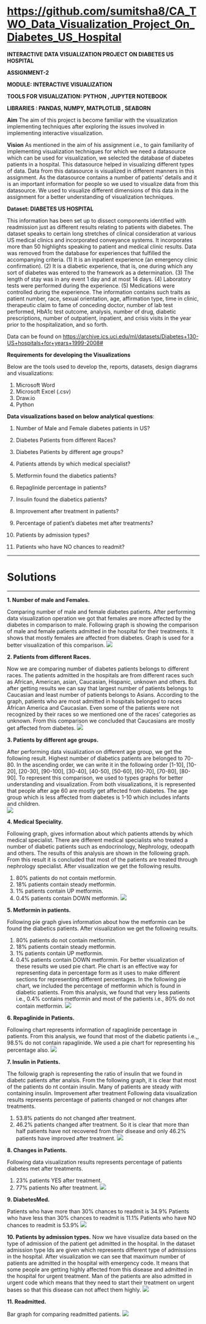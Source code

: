 # https://github.com/sumitsha8/CA_TWO_Data_Visualization_Project_On_Diabetes_US_Hospital

**INTERACTIVE DATA VISUALIZATION PROJECT ON DIABETES US HOSPITAL**

**ASSIGNMENT-2**

**MODULE: INTERACTIVE VISUALIZATION**

**TOOLS FOR VISUALIZATION: PYTHON , JUPYTER NOTEBOOK**

**LIBRARIES : PANDAS, NUMPY, MATPLOTLIB , SEABORN**

**Aim**
The aim of this project is become familiar with the visualization implementing techniques after exploring the issues involved in implementing interactive visualization.

**Vision**
As mentioned in the aim of his assignment i.e., to gain familiarity of implementing visualization techniques for which we need a datasource which can be used for visualization, we selected the database of diabetes patients in a hospital. This datasource helped in visualizing different types of data.
Data from this datasource is visualized in different manners in this assignment. As the datasource contains a number of patients’ details and it is an important information for people so we used to visualize data from this datasource. We used to visualize different dimensions of this data in the assignment for a better understanding of visualization techniques. 


**Dataset:  DIABETES US HOSPITAL**

This information has been set up to dissect components identified with readmission just as different results relating to patients with diabetes. 
The dataset speaks to certain long stretches of clinical consideration at various US medical clinics and incorporated conveyance systems.
It incorporates more than 50 highlights speaking to patient and medical clinic results. Data was removed from the database for experiences that fulfilled the accompanying criteria. 
(1)	It is an inpatient experience (an emergency clinic confirmation). 
(2)	It is a diabetic experience, that is, one during which any sort of diabetes was entered to the framework as a determination. 
(3)	The length of stay was in any event 1 day and at most 14 days. 
(4)	Laboratory tests were performed during the experience. 
(5)	Medications were controlled during the experience. 
The information contains such traits as patient number, race, sexual orientation, age, affirmation type, time in clinic, therapeutic claim to fame of conceding doctor, number of lab test performed, HbA1c test outcome, analysis, number of drug, diabetic prescriptions, number of outpatient, inpatient, and crisis visits in the year prior to the hospitalization, and so forth.

Data can be found on https://archive.ics.uci.edu/ml/datasets/Diabetes+130-US+hospitals+for+years+1999-2008#

**Requirements for developing the Visualizations**

Below are the tools used to develop the, reports, datasets, design diagrams and visualizations:
1.	Microsoft Word
2.	Microsoft Excel (.csv)
3.	Draw.io
4.	Python


**Data visualizations based on below analytical questions**:

1.	Number of Male and Female diabetes patients in US?

2.	Diabetes Patients from different Races?

3.	Diabetes Patients by different age groups?

4.	Patients attends by which medical specialist? 

5.	Metformin found the diabetics patients?

6.	Repaglinide percentage in patients?

7.	Insulin found the diabetics patients?

8.	Improvement after treatment in patients?

9.	Percentage of patient’s diabetes met after treatments?

10.   Patients by admission types?

11.   Patients who have NO chances to readmit?

-------------------------------------------------------------------------------------------------------------------------------
# Solutions
-------------------------------------------------------------------------------------------------------------------------------


**1.	Number of male and Females.**

Comparing number of male and female diabetes patients. After performing data visualization operation we got that females are more affected by the diabetes in comparison to male. Following graph is showing the comparison of male and female patients admitted in the hospital for their treatments. It shows that  mostly females are affected from diabetes. Graph is used for a better visualization of this comparison.
![](https://github.com/sumitsha8/A2-Diabetes_US_Hospital/blob/master/plot/1.png)


**2.	Patients from different Races.**

Now we are comparing number of diabetes patients belongs to different races. The patients admitted in the hospitals are from different races such as African, American, asian, Caucasian, Hispanic, unknown and others. But after getting results we can say that largest number of patients belongs to Caucasian and least number of patients belongs to Asians. According to the graph, patients who are most admitted in hospitals belonged to races African America and Caucasian. Even some of the patients were not recognized by their races so we mentioned one of the races’ categories as unknown. From this comparison we concluded that Caucasians are mostly get affected from diabetes.
![](https://github.com/sumitsha8/A2-Diabetes_US_Hospital/blob/master/plot/2.png)


**3.	Patients by different age groups.**

After performing data visualization on different age group, we get the following result. Highest number of diabetics patients are belonged to 70-80. In the ascending order, we can write it in the following order [1-10], [10-20], [20-30], [90-100], [30-40], [40-50], [50-60], [60-70], [70-80], [80-90].
To represent this comparison, we used to types graphs for better understanding and visualization. From both visualizations, it is represented that people after age 60 are mostly get affected from diabetes. The age group which is less affected from diabetes is 1-10 which includes infants and children.  
![](https://github.com/sumitsha8/A2-Diabetes_US_Hospital/blob/master/plot/3.png)


**4.	Medical Speciality.** 

Following graph, gives information about which patients attends by which medical specialist. There are different medical specialists who treated a number of diabetic patients such as endocrinology, Nephrology, odeopath and others. The results of this analysis are shown in the following graph. From this result it is concluded that most of the patients are treated through nephrology specialist.
After visualization we get the following results.
1. 80% patients do not contain metformin.
2. 18% patients contain steady metformin.
3. 1% patients contain UP metformin.
4. 0.4%  patients contain DOWN metformin.
![](https://github.com/sumitsha8/A2-Diabetes_US_Hospital/blob/master/plot/4.png)


**5.	Metformin in patients.**

Following pie graph gives information about how the metformin can be found the diabetics patients. After visualization we get the following results.
1. 80% patients do not contain metformin.
2. 18% patients contain steady metformin.
3. 1% patients contain UP metformin.
4. 0.4%  patients contain DOWN metformin.
For better visualization of these results we used pie chart. Pie chart is an effective way for representing data in percentage form as it uses to make different sections for representing different percentages. In the following pie chart, we included the percentage of metformin which is found in diabetic patients. From this analysis, we found that very less patients i.e., 0.4% contains metformin and most of the patients i.e., 80% do not contain metformin.
![](https://github.com/sumitsha8/A2-Diabetes_US_Hospital/blob/master/plot/5.png)


**6.	Repaglinide in Patients.**

Following chart represents information of rapaglinide percentage in patients. From this analysis, we found that most of the diabetic patients i.e.,, 98.5% do not contain rapaglinide. We used a pie chart for representing his percentage also.
![](https://github.com/sumitsha8/A2-Diabetes_US_Hospital/blob/master/plot/6.png)


**7.	Insulin in Patients.**

The followig graph is representing the ratio of insulin that we found in diabetc patients after analsis. From the following graph, it is clear that most of the patients do nt contain insulin. Many of patients are steady with containing insulin.
Improvement after treatment
Following data visualization results represents percentage of patients changed or not changes after treatments.
1. 53.8% patients do not changed after treatment.
2. 46.2% patients changed after treatment.
So it is clear that more than half patients have not recovered from their disease and only 46.2% patients have improved after treatment.
![](https://github.com/sumitsha8/A2-Diabetes_US_Hospital/blob/master/plot/7.png)


**8.	Changes in Patients.**

Following data visualization results represents percentage of patients diabetes met after treatments.
1. 23% patients YES after treatment.
2. 77% patients No after treatment.
![](https://github.com/sumitsha8/A2-Diabetes_US_Hospital/blob/master/plot/8.png)


**9.	DiabetesMed.**

Patients who have more than 30% chances to readmit is 34.9%
Patients who have less than 30% chances to readmit is 11.1%
Patients who have NO chances to readmit is 53.9%
![](https://github.com/sumitsha8/A2-Diabetes_US_Hospital/blob/master/plot/9.png)

	
**10.   Patients by admission types.**
Now we have visualize data based on the type of admission of the patient get admitted in the hospital. In the dataset admission type Ids are given which represents different type of admissions in the hospital. After visualization we can see that maximum number of patients are admitted in the hospital with emergency code. It means that some people are getting highly affected from this disease and admitted in the hospital for urgent treatment. Man of the patients are also admitted in urgent code which means that they need to start their treatment on urgent bases so that this disease can not affect them highly.
![](https://github.com/sumitsha8/A2-Diabetes_US_Hospital/blob/master/plot/10.png)

**11. Readmitted.**

Bar graph for comparing readmitted patients.
![](https://github.com/sumitsha8/A2-Diabetes_US_Hospital/blob/master/plot/11.png)
